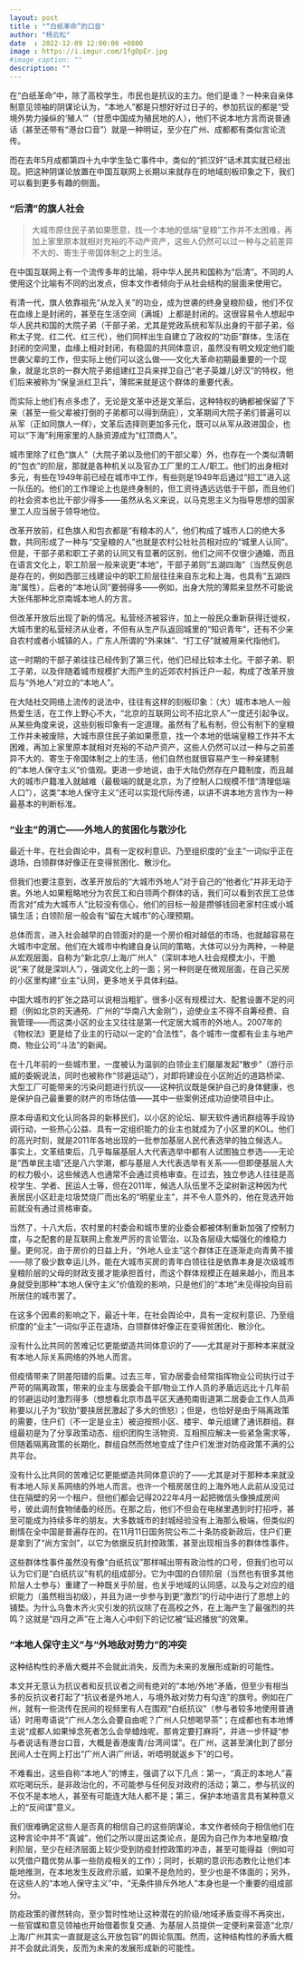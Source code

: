 ```yaml
---
layout: post
title : "“白纸革命”的口音"
author: "杨云松"
date  : 2022-12-09 12:00:00 +0800
image : https://i.imgur.com/1fgOpEr.jpg
#image_caption: ""
description: ""
---
```


在“白纸革命”中，除了高校学生，市民也是抗议的主力。他们是谁？一种来自亲体制意见领袖的阴谋论认为，“本地人”都是只想好好过日子的，参加抗议的都是“受境外势力操纵的‘殖人’”（甘愿中国成为殖民地的人），他们不说本地方言而说普通话（甚至还带有“港台口音”）就是一种明证，至少在广州、成都都有类似言论流传。

<!--more-->

而在去年5月成都第四十九中学生坠亡事件中，类似的“抓汉奸”话术其实就已经出现。把这种阴谋论放置在中国互联网上长期以来就存在的地域刻板印象之下，我们可以看到更多有趣的侧面。


### “后清”的旗人社会

> 大城市原住民子弟如果愿意，找一个本地的低端“皇粮”工作并不太困难，再加上家里原本就相对充裕的不动产资产，这些人仍然可以过一种与之前差异不大的、寄生于帝国体制之上的生活。

在中国互联网上有一个流传多年的比喻，将中华人民共和国称为“后清”。不同的人使用这个比喻有不同的出发点，但本文作者倾向于从社会结构的层面来使用它。

有清一代，旗人依靠祖先“从龙入关”的功业，成为世袭的终身皇粮阶级，他们不仅在血缘上是封闭的，甚至在生活空间（满城）上都是封闭的。这很容易令人想起中华人民共和国的大院子弟（干部子弟，尤其是党政系统和军队出身的干部子弟，俗称太子党、红二代、红三代），他们同样出生自建立了政权的“功臣”群体，生活在封闭的空间里，血缘上相对封闭，有稳固的共同体意识，虽然没有明文规定他们能世袭父辈的工作，但实际上他们可以这么做——文化大革命初期最重要的一个现象，就是北京的一群大院子弟组建红卫兵来捍卫自己“老子英雄儿好汉”的特权，他们后来被称为“保皇派红卫兵”，薄熙来就是这个群体的重要代表。

而实际上他们有点多虑了，无论是文革中还是文革后，这种特权的确都被保留了下来（甚至一些父辈被打倒的子弟都可以得到荫庇），文革期间大院子弟们普遍可以从军（正如同旗人一样），文革后选择则更加多元化，既可以从军从政进国企，也可以“下海”利用家里的人脉资源成为“红顶商人”。

城市里除了红色“旗人”（大院子弟以及他们的干部父辈）外，也存在一个类似清朝的“包衣”的阶层，那就是各种机关以及官办工厂里的工人/职工。他们的出身相对多元，有些在1949年前已经在城市中工作，有些则是1949年后通过“招工”进入这一队伍的。他们的工作理论上也是终身制的，但工资待遇远远低于干部，而且他们的社会资本也比干部少得多——虽然从名义来说，以马克思主义为指导思想的国家里工人应当居于领导地位。

改革开放前，红色旗人和包衣都是“有粮本的人”，他们构成了城市人口的绝大多数，共同形成了一种与“交皇粮的人”也就是农村公社社员相对应的“城里人认同”。但是，干部子弟和职工子弟的认同又有显著的区别，他们之间不仅很少通婚，而且在语言文化上，职工阶层一般来说更“本地”，干部子弟则“五湖四海”（当然反例总是存在的，例如西部三线建设中的职工阶层往往来自东北和上海，也具有“五湖四海”属性），后者的“本地认同”要弱得多——例如，出身大院的薄熙来显然不可能说大张伟那种北京南城本地人的方言。

但改革开放后出现了新的情况。私营经济被容许，加上一般民众重新获得迁徙权，大城市里的私营经济从业者，不但有从生产队返回城里的“知识青年”，还有不少来自农村或者小城镇的人，广东人所谓的“外来妹”、“打工仔”就被用来代指他们。

这一时期的干部子弟往往已经传到了第三代，他们已经比较本土化。干部子弟、职工子弟，以及伴随着城市规模扩大而产生的近郊农村拆迁户一起，构成了改革开放后与“外地人”对立的“本地人”。

在大陆社交网络上流传的说法中，往往有这样的刻板印象：（大）城市本地人一般热爱生活，在工作上野心不大，“北京的互联网公司不招北京人”一度还引起争议。从某些角度来说，这些刻板印象有一定道理。虽然有了私有制，但公有制下的皇粮工作并未被废除，大城市原住民子弟如果愿意，找一个本地的低端皇粮工作并不太困难，再加上家里原本就相对充裕的不动产资产，这些人仍然可以过一种与之前差异不大的、寄生于帝国体制之上的生活，他们自然也就很容易产生一种亲建制的“本地人保守主义”价值观。更进一步地说，由于大陆仍然存在户籍制度，而且越大的城市户籍准入就越难（最极端的就是北京，为了控制人口规模不惜“清理低端人口”），这类“本地人保守主义”还可以实现代际传递，以讲不讲本地方言作为一种最基本的判断标准。


### “业主”的消亡——外地人的贫困化与散沙化

最近十年，在社会舆论中，具有一定权利意识、乃至组织度的“业主”一词似乎正在退场，白领群体好像正在变得贫困化、散沙化。

但我们也要注意到，改革开放后的“大城市外地人”对于自己的“他者化”并非无动于衷。外地人如果粗略地分为农民工和白领两个群体的话，我们可以看到农民工总体而言对“成为大城市人”比较没有信心，他们的目标一般是攒够钱回老家村庄或小城镇生活；白领阶层一般会有“留在大城市”的心理预期。

总体而言，进入社会越早的白领面对的是一个房价相对越低的市场，也就越容易在大城市中定居。他们在大城市中构建自身认同的策略，大体可以分为两种，一种是从宏观层面，自称为“新北京/上海/广州人”（深圳本地人社会规模太小，干脆说“来了就是深圳人”），强调文化上的一面；另一种则是在微观层面，在自己买房的小区里构建“业主”认同，更多地关乎具体利益。

中国大城市的扩张之路可以说相当粗犷。很多小区有规模过大、配套设置不足的问题（例如北京的天通苑、广州的“华南八大金刚”），迫使业主不得不自筹经费、自我管理——而这类小区的业主又往往是第一代定居大城市的外地人。2007年的《物权法》更是给了业主的行动以一定的“合法性”，各个城市一度都有业主与地产商、物业公司“斗法”的新闻。

在十几年前的一些城市里，一度被认为温驯的白领业主们屡屡发起“散步”（游行示威的委婉说法，同时也被称作“邻避运动”），对即将建设在小区附近的道路桥梁、大型工厂可能带来的污染问题进行抗议——这种抗议既是保护自己的身体健康，也是保护自己最重要的财产的市场估值——其中一些案例还成功迫使项目中止。

原本母语和文化认同各异的新移民们，以小区的论坛、聊天软件通讯群组等手段协调行动，一些热心公益、具有一定组织能力的业主也就成为了小区里的KOL。他们的高光时刻，就是2011年各地出现的一批参加基层人民代表选举的独立候选人。事实上，文革结束后，几乎每届基层人大代表选举中都有人试图独立参选——无论是“西单民主墙”还是八六学潮，都与基层人大代表选举有关系——但即便基层人大的权力极小，这些候选人也通常不会通过资格审查。在过去，独立参选人往往是高校学生、学者、民运人士等，但在2011年，候选人队伍里不乏梁树新这种因为代表居民小区赶走垃圾焚烧厂而出名的“明星业主”，并不令人意外的，他在竞选开始前就没有通过资格审查。

当然了，十八大后，农村里的村委会和城市里的业委会都被体制重新加强了控制力度，与之配套的是互联网上愈发严厉的言论管治，以及各层级大幅强化的维稳力量。更何况，由于房价的日益上升，“外地人业主”这个群体正在逐渐走向青黄不接——除了极少数幸运儿外，能在大城市买房的青年白领往往是依靠本身是次级城市皇粮阶层的父母的财政支援才能承担首付，而这个群体规模正在越来越小，而且本身就受到那种“本地人保守主义”价值观的影响，只是他们的“本地”未见得投向目前所居住的城市罢了。

在这多个因素的影响之下，最近十年，在社会舆论中，具有一定权利意识、乃至组织度的“业主”一词似乎正在退场，白领群体好像正在变得贫困化、散沙化。

没有什么比共同的苦难记忆更能塑造共同体意识的了——尤其是对于那种本来就没有本地人际关系网络的外地人而言。

但疫情带来了阴差阳错的后果。过去三年，官办居委会经常指挥物业公司执行过于严苛的隔离政策，带来的业主与居委会干部/物业工作人员的矛盾远远比十几年前的邻避运动时激烈得多（想想看北京市昌平区天通苑南街道第二居委会工作人员声称要以儿子为“软肋”要挟居民激起了多大的愤怒）；但是，也恰好是由于隔离政策的需要，住户们（不一定是业主）被迫按照小区、楼宇、单元组建了通讯群组。群组最初是为了分享政策动态、组织团购生活物资、互相照应解决一些紧急需求等，但随着隔离政策的长期化，群组自然而然地变成了住户们发泄对防疫政策不满的公共平台。

没有什么比共同的苦难记忆更能塑造共同体意识的了——尤其是对于那种本来就没有本地人际关系网络的外地人而言。也许一个租房居住的上海外地人此前从没见过住在隔壁的另一个租户，但他们都会记得2022年4月一起把微信头像换成房间号，彼此调剂食物储备的经历。在那之后，他们不但会在电梯里遇到时打招呼，甚至可能成为持续多年的朋友。大多数城市的封城经验没有上海那么极端，但类似的剧情在全中国是普遍存在的。在11月11日国务院公布二十条防疫新政后，住户们更是拿到了“尚方宝剑”，以它为依据反抗封控政策，甚至出现相当多的群体性事件。

这些群体性事件虽然没有像“白纸抗议”那样喊出带有政治性的口号，但我们也可以认为它们是“白纸抗议”有机的组成部分。它为中国的白领阶层（当然也有很多其他阶层人士参与）重建了一种既关乎阶层，也关乎地域的认同感，以及与之对应的组织能力（虽然相当初级），并且为进一步参与到更“激烈”的行动中进行了思想上的铺垫。为什么乌鲁木齐火灾引发的抗议除了在高校之外，在上海产生了最强烈的共鸣？这就是“四月之声”在上海人心中刻下的记忆被“延迟播放”的效果。


### “本地人保守主义”与“外地敌对势力”的冲突

这种结构性的矛盾大概并不会就此消失，反而为未来的发展形成新的可能性。

本文并无意认为抗议者和反抗议者之间有绝对的“本地/外地”矛盾，但至少有相当多的反抗议者打起了“抗议者是外地人，与境外敌对势力有勾连”的旗号。例如在广州，就有一些流传在民间的视频里有人在围观“白纸抗议”（参与者较多地使用普通话）时用粤语说“广州人怎么会要自由呢？广州人只想喝早茶”；在成都也有本地博主说“成都人如果悼念死者怎么会举蜡烛呢，那肯定要打麻将”，并进一步怀疑“参与者说话有港台口音，大概是香港废青/台湾间谍”。在广州，这甚至演化到了部分民间人士在网上打出“广州人讲广州话，听唔明就返乡下”的口号。

不难看出，这些自称“本地人”的博主，强调了以下几点：第一，“真正的本地人”喜欢吃喝玩乐，是非政治化的，不可能参与任何反对政府的活动；第二，参与抗议的不仅不是本地人，甚至有可能连大陆人都不是；第三，保护本地语言具有某种意义上的“反间谍”意义。

我们很难确定这些人是否真的相信自己的这些阴谋论，本文作者倾向于相信他们在这种言论中并不“真诚”，他们之所以提出这类论点，是因为自己作为本地皇粮/食利阶层，至少在经济层面上较少受到防疫封控政策的冲击，甚至可能得益（例如可以凭借户籍优势从事一些防疫相关的工作）；同时，长期的意识形态教化让他们本能地推测，在本地发生反政府示威，如果不是危险的，至少也是不体面的；另外，在这些人的“本地人保守主义”中，“无条件排斥外地人”本身也是一个重要的组成部分。

防疫政策的骤然转向，至少暂时性地让这种潜在的阶级/地域矛盾变得不再突出，一些官媒和意见领袖也开始借着恢复交通、为基层人员提供一定便利来营造“北京/上海/广州其实一直就是这么开放包容”的舆论氛围。然而，这种结构性的矛盾大概并不会就此消失，反而为未来的发展形成新的可能性。

<!--END-->